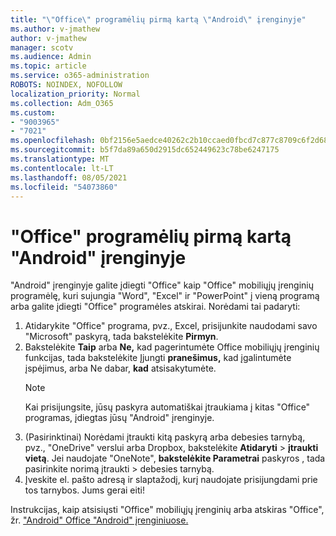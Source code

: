 ```yaml
---
title: "\"Office\" programėlių pirmą kartą \"Android\" įrenginyje"
ms.author: v-jmathew
author: v-jmathew
manager: scotv
ms.audience: Admin
ms.topic: article
ms.service: o365-administration
ROBOTS: NOINDEX, NOFOLLOW
localization_priority: Normal
ms.collection: Adm_O365
ms.custom:
- "9003965"
- "7021"
ms.openlocfilehash: 0bf2156e5aedce40262c2b10ccaed0fbcd7c877c8709c6f2d68d20bdad7dd517
ms.sourcegitcommit: b5f7da89a650d2915dc652449623c78be6247175
ms.translationtype: MT
ms.contentlocale: lt-LT
ms.lasthandoff: 08/05/2021
ms.locfileid: "54073860"
---
```

# <a name="set-up-office-apps-for-the-first-time-on-an-android-device"></a>"Office" programėlių pirmą kartą "Android" įrenginyje

"Android" įrenginyje galite įdiegti "Office" kaip "Office" mobiliųjų įrenginių programėlę, kuri sujungia "Word", "Excel" ir "PowerPoint" į vieną programą arba galite įdiegti "Office" programėles atskirai. Norėdami tai padaryti:

1. Atidarykite "Office" programa, pvz., Excel, prisijunkite naudodami savo "Microsoft" paskyrą, tada bakstelėkite **Pirmyn**.
2. Bakstelėkite **Taip** arba **Ne,** kad pagerintumėte Office mobiliųjų įrenginių funkcijas, tada bakstelėkite Įjungti **pranešimus,** kad įgalintumėte įspėjimus, arba Ne dabar, **kad** atsisakytumėte.
    > [!NOTE]
    > Kai prisijungsite, jūsų paskyra automatiškai įtraukiama į kitas "Office" programas, įdiegtas jūsų "Android" įrenginyje.
3. (Pasirinktinai) Norėdami įtraukti kitą paskyrą arba debesies tarnybą, pvz., "OneDrive" verslui arba Dropbox, bakstelėkite **Atidaryti**  >  **įtraukti vietą**. Jei naudojate "OneNote", **bakstelėkite Parametrai** paskyros , tada pasirinkite norimą įtraukti  >  debesies tarnybą.
4. Įveskite el. pašto adresą ir slaptažodį, kurį naudojate prisijungdami prie tos tarnybos. Jums gerai eiti!

Instrukcijas, kaip atsisiųsti "Office" mobiliųjų įrenginių arba atskiras "Office", žr. ["Android" Office "Android" įrenginiuose.](https://go.microsoft.com/fwlink/?linkid=2135287)
